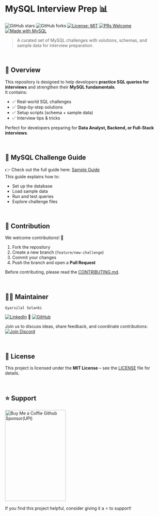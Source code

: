 # MySQL Interview Prep 📊

![GitHub stars](https://img.shields.io/github/stars/eleven-dev-cafe/mysql-interview-prep?style=social)
![GitHub forks](https://img.shields.io/github/forks/eleven-dev-cafe/mysql-interview-prep?style=social)
[![License: MIT](https://img.shields.io/badge/License-MIT-yellow.svg)](LICENSE)
[![PRs Welcome](https://img.shields.io/badge/PRs-welcome-brightgreen.svg)](https://github.com/eleven-dev-cafe/.github/blob/main/CONTRIBUTING.md)
[![Made with MySQL](https://img.shields.io/badge/Made%20with-MySQL-blue.svg)](https://www.mysql.com/)

> A curated set of MySQL challenges with solutions, schemas, and sample data for interview preparation.

<br>

## 📖 Overview

This repository is designed to help developers **practice SQL queries for interviews** and strengthen their **MySQL fundamentals**.  
It contains:  

- ✅ Real-world SQL challenges  
- ✅ Step-by-step solutions  
- ✅ Setup scripts (schema + sample data)  
- ✅ Interview tips & tricks  

Perfect for developers preparing for **Data Analyst, Backend, or Full-Stack interviews**.

<br>

## 📘 MySQL Challenge Guide 

👉 Check out the full guide here: [Sample Guide](mysql-challenges/sample-guid.md)  
This guide explains how to:  
- Set up the database  
- Load sample data  
- Run and test queries  
- Explore challenge files  

<br>

## 🤝 Contribution  

We welcome contributions! 🚀  

1. Fork the repository  
2. Create a new branch (`feature/new-challenge`)  
3. Commit your changes  
4. Push the branch and open a **Pull Request**  

Before contributing, please read the [CONTRIBUTING.md](https://github.com/eleven-dev-cafe/.github/blob/main/CONTRIBUTING.md).  

<br>

## 👨‍💻 Maintainer  
`Gyarsilal Solanki`

[![LinkedIn](https://img.shields.io/badge/LinkedIn-%230A66C2.svg?logo=LinkedIn&logoColor=white)](https://www.linkedin.com/in/gyarsilal-solanki)  🤝  [![GitHub](https://img.shields.io/badge/GitHub-%23121011.svg?logo=github&logoColor=white)](https://github.com/gyarsilalsolanki011)

  
Join us to discuss ideas, share feedback, and coordinate contributions:  
[![Join Discord](https://img.shields.io/discord/1405808666179014697?color=4CBB17&label=Join%20Us%20on%20Discord&logo=discord&logoColor=blue)](https://discord.gg/Zrc9x3ts)

<br>

## 📜 License  

This project is licensed under the **MIT License** – see the [LICENSE](LICENSE) file for details.  

<br>

## ⭐ Support  
<img width="200" height="300" alt="Buy Me a Coffie Github Sponsor(UPI)" src="https://github.com/user-attachments/assets/6147979e-25cb-4d29-bcba-74b2193957a0" />

If you find this project helpful, consider giving it a ⭐ to support! 


